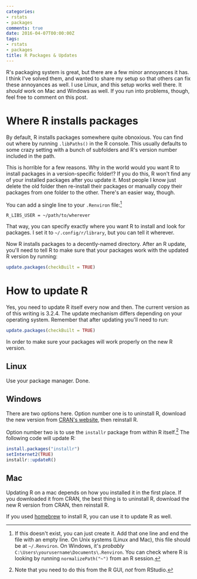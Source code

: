 ```yaml
---
categories:
- rstats
- packages
comments: true
date: 2016-04-07T00:00:00Z
tags:
- rstats
- packages
title: R Packages & Updates
---
```


R's packaging system is great, but there are a few minor annoyances it
has. I think I've solved them, and wanted to share my setup so that
others can fix these annoyances as well. I use Linux, and this setup
works well there. It *should* work on Mac and Windows as well. If you
run into problems, though, feel free to comment on this post. 

# Where R installs packages

By default, R installs packages somewhere quite obnoxious. You can
find out where by running `.libPaths()` in the R console. This usually
defaults to some crazy setting with a bunch of subfolders and R's
version number included in the path.
    
This is horrible for a few reasons. Why in the world would you want R
to install packages in a version-specific folder!? If you do this, R
won't find any of your installed packages after you update it. Most
people I know just delete the old folder then re-install their
packages or manually copy their packages from one folder to the other.
There's an easier way, though.

You can add a single line to your `.Renviron` file:[^1]

    R_LIBS_USER = ~/path/to/wherever
    
That way, you can specify exactly where you want R to install and look
for packages. I set it to `~/.config/r/library`, but you can tell it
wherever. 

Now R installs packages to a decently-named directory. After an R
update, you'll need to tell R to make sure that your packages work
with the updated R version by running:

~~~R
update.packages(checkBuilt = TRUE)
~~~
    
# How to update R

Yes, you need to update R itself every now and then. The current
version as of this writing is 3.2.4. The update mechanism differs
depending on your operating system. Remember that after updating
you'll need to run:

~~~R
update.packages(checkBuilt = TRUE)
~~~

In order to make sure your packages will work properly on the new R
version. 

## Linux

Use your package manager. Done.

## Windows

There are two options here. Option number one is to uninstall R,
download the new version from
[CRAN's website](https://cran.r-project.org/bin/windows/base/), then
reinstall R. 

Option number two is to use the `installr` package from within R
itself.[^2] The following code will update R:

~~~R
install.packages("installr") 
setInternet2(TRUE)
installr::updateR() 
~~~

## Mac

Updating R on a mac depends on how you installed it in the first
place. If you downloaded it from CRAN, the best thing is to uninstall
R, download the new R version from CRAN, then reinstall R. 

If you used [homebrew](http://brew.sh/) to install R, you can use it
to update R as well. 

[^1]: If this doesn't exist, you can just create it. Add that one line
    and end the file with an empty line. On Unix systems (Linux and
    Mac), this file should be at `~/.Renviron`. On Windows, it's
    *probably* `C:\Users\yourusername\Documents\.Renviron`. You can
    check where R is looking by running `normalizePath("~")` from an R
    session.

[^2]: Note that you need to do this from the R GUI, *not* from RStudio.

